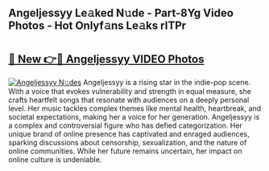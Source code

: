 ## Angeljessyy Le𝚊ked N𝚞de - Part-8Yg Video Photos - Hot Onlyf𝚊ns Le𝚊ks rITPr

# <h2><a href="http://ab10984.deff.icu/?id=Angeljessyy">🔗 New 👉🔴 Angeljessyy VIDEO Photos</a></h2>

[![Angeljessyy N𝚞des](https://i.imgur.com/rIISA9y.gif)](http://ab10984.deff.icu/?id=Angeljessyy)
Angeljessyy is a rising star in the indie-pop scene. With a voice that evokes vulnerability and strength in equal measure, she crafts heartfelt songs that resonate with audiences on a deeply personal level. Her music tackles complex themes like mental health, heartbreak, and societal expectations, making her a voice for her generation. Angeljessyy is a complex and controversial figure who has defied categorization. Her unique brand of online presence has captivated and enraged audiences, sparking discussions about censorship, sexualization, and the nature of online communities. While her future remains uncertain, her impact on online culture is undeniable.
